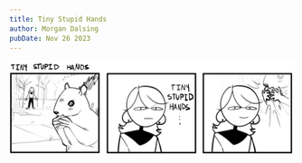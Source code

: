 ```yaml
---
title: Tiny Stupid Hands
author: Morgan Dalsing
pubDate: Nov 26 2023
---
```

![alt text](../../images/comics/tiny-stupid-hands.png)
